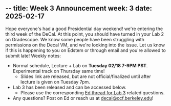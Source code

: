 --
title: Week 3 Announcement
week: 3
date: 2025-02-17
---
Hope everyone's had a good Presidential day weekend! we're entering the third week of the DeCal. At this point, you should have turned in your Lab 2 on Gradescope. We know some people have been struggling with permissions on the Decal VM, and we're looking into the issue. Let us know if this is happening to you on Edstem or through email and you're allowed to submit late!
Weekly notes:
- Normal schedule, Lecture + Lab on **Tuesday 02/18 7-9PM PST**. Experimental track on Thursday same time!
    - Slides link are released, but are not official/finalized until after lecture is given on Tuesday 7pm.
- Lab 3 has been released and can be accessed below.
    - Please use the corresponding [Ed thread for Lab 3](https://edstem.org/us/courses/75831/discussion/6200443) related questions.
- Any questions? Post on Ed or reach us at [decal@ocf.berkeley.edu](mailto:decal@ocf.berkeley.edu)!

